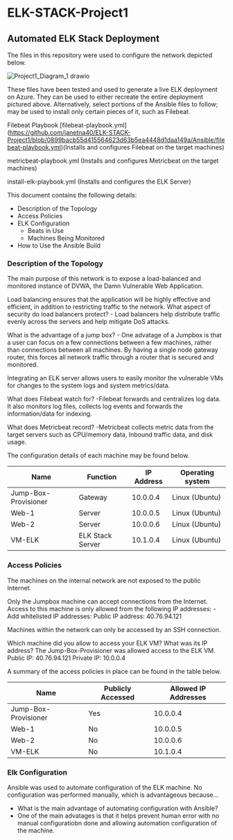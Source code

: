 # ELK-STACK-Project1
## Automated ELK Stack Deployment

The files in this repository were used to configure the network depicted below.

![Project1_Diagram_1 drawio](https://user-images.githubusercontent.com/85567847/133757383-390f1a84-1f1b-4671-a770-6ddf4c65e2d2.png)

These files have been tested and used to generate a live ELK deployment on Azure. They can be used to either recreate the entire deployment pictured above. Alternatively, select portions of the Ansible files to follow; may be used to install only certain pieces of it, such as Filebeat.

Filebeat Playbook [filebeat-playbook.yml] (https://github.com/janetna40/ELK-STACK-Project1/blob/0899bacb55d415564623d63b5ea4448d1daa149a/Ansible/filebeat-playbook.yml)(Installs and configures Filebeat on the target machines)

metricbeat-playbook.yml (Installs and configures Metricbeat on the target machines)

install-elk-playbook.yml (Installs and configures the ELK Server)


This document contains the following details:
- Description of the Topology
- Access Policies
- ELK Configuration
  - Beats in Use
  - Machines Being Monitored
- How to Use the Ansible Build


### Description of the Topology

The main purpose of this network is to expose a load-balanced and monitored instance of DVWA, the Damn Vulnerable Web Application.

Load balancing ensures that the application will be highly effective and efficient, in addition to restricting traffic to the network.
What aspect of security do load balancers protect? 
		- Load balancers help distribute traffic evenly across the servers and help mitigate DoS attacks.

What is the advantage of a jump box?
		- One advatage of a Jumpbox is that a user can focus on a few connections between a few machines, rather than connections between all machines. By having a single node gateway router, this forces all network traffic through a router that is secured and monitored.

Integrating an ELK server allows users to easily monitor the vulnerable VMs for changes to the system logs and system metrics/data.

What does Filebeat watch for?
		-Filebeat forwards and centralizes log data. It also monitors log files, collects log events and forwards the information/data for indexing.
	
What does Metricbeat record?
		-Metricbeat collects metric data from the target servers such as CPU/memory data, 
	Inbound traffic data, and disk usage.

The configuration details of each machine may be found below.

| Name                 | Function         | IP Address | Operating system |
|----------------------|------------------|------------|------------------|
| Jump-Box-Provisioner | Gateway          | 10.0.0.4   | Linux (Ubuntu)   |
| Web-1                | Server           | 10.0.0.5   | Linux (Ubuntu)   |
| Web-2                | Server           | 10.0.0.6   | Linux (Ubuntu)   |
| VM-ELK               | ELK Stack Server | 10.1.0.4   | Linux (Ubuntu)   |

### Access Policies

The machines on the internal network are not exposed to the public Internet. 

Only the Jumpbox machine can accept connections from the Internet. Access to this machine is only allowed from the following IP addresses:
-Add whitelisted IP addresses: Public IP address: 40.76.94.121

Machines within the network can only be accessed by an SSH connection.

Which machine did you allow to access your ELK VM? What was its IP address?
The Jump-Box-Provisioner was allowed access to the ELK VM.
Public IP: 40.76.94.121
Private IP: 10.0.0.4

A summary of the access policies in place can be found in the table below.

| Name                 | Publicly Accessed | Allowed IP Addresses |
|----------------------|-------------------|----------------------|
| Jump-Box-Provisioner | Yes               | 10.0.0.4             |
| Web-1                | No                | 10.0.0.5             |
| Web-2                | No                | 10.0.0.6             |
| VM-ELK               | No                | 10.1.0.4             |

### Elk Configuration

Ansible was used to automate configuration of the ELK machine. No configuration was performed manually, which is advantageous because...
- What is the main advantage of automating configuration with Ansible?
 - One of the main advatages is that it helps prevent human error with no manual configuratiobn done and allowing automation configuration of the machine.  

